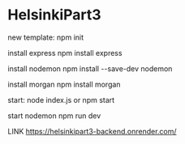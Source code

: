 # HelsinkiPart3

new template: npm init

install express npm install express

install nodemon npm install --save-dev nodemon

install morgan npm install morgan

start: node index.js or npm start

start nodemon npm run dev

LINK https://helsinkipart3-backend.onrender.com/

